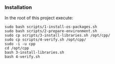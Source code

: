 

### Installation

In the root of this project execute:

    sudo bash scripts/1-install-os-packages.sh
    sudo bash scripts/2-prepare-environment.sh
    sudo cp scripts/3-install-libraries.sh /opt/cpp/
    sudo cp scripts/4-verify.sh /opt/cpp/
    sudo -i -u cpp
    cd /opt/cpp
    bash 3-install-libraries.sh
    bash 4-verify.sh